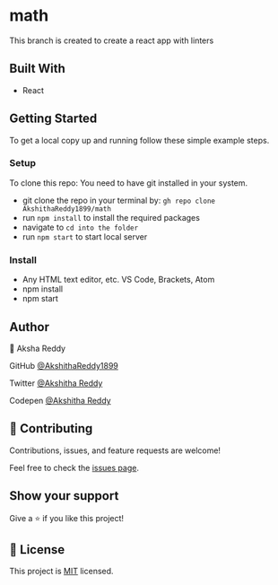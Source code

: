 # math

This branch is created to create a react app with linters

## Built With

- React

## Getting Started

To get a local copy up and running follow these simple example steps.

### Setup
To clone this repo: You need to have git installed in your system.

- git clone the repo in your terminal by: `gh repo clone AkshithaReddy1899/math`
- run `npm install` to install the required packages
- navigate to 
`cd into the folder`
- run `npm start` to start local server

### Install

- Any HTML text editor, etc. VS Code, Brackets, Atom
- npm install
- npm start

## Author

👤 Aksha Reddy

GitHub [@AkshithaReddy1899](https://github.com)

Twitter [@Akshitha Reddy](https://twitter.com)

Codepen [@Akshitha Reddy](https://codepen.io/Akshitha_Reddy)


## 🤝 Contributing

Contributions, issues, and feature requests are welcome!

Feel free to check the [issues page]().

## Show your support

Give a ⭐️ if you like this project!

## 📝 License

This project is [MIT](./MIT.md) licensed.
